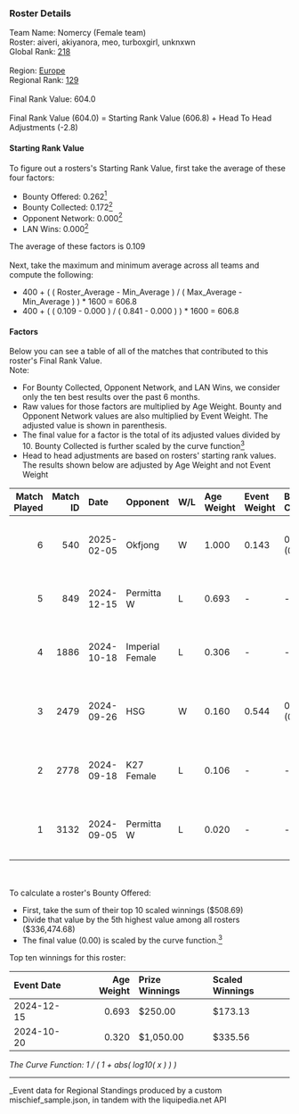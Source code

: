 ### Roster Details<br />
Team Name: Nomercy (Female team)<br />
Roster: aiveri, akiyanora, meo, turboxgirl, unknxwn<br />
Global Rank: [218](../../standings_global_2025_03_01.md)<br />
<br />
Region: [Europe]( ../../standings_europe_2025_03_01.md)<br />
Regional Rank: [129]( ../../standings_europe_2025_03_01.md)<br />
<br />
Final Rank Value:  604.0<br />
<br />
Final Rank Value (604.0) = Starting Rank Value (606.8) + Head To Head Adjustments (-2.8)<br />

#### Starting Rank Value<br />
To figure out a rosters's Starting Rank Value, first take the average of these four factors:<br />
- Bounty Offered: 0.262[<sup>1</sup>](#table2)
- Bounty Collected: 0.172[<sup>2</sup>](#table1)
- Opponent Network: 0.000[<sup>2</sup>](#table1)
- LAN Wins: 0.000[<sup>2</sup>](#table1)

The average of these factors is 0.109<br />
<br />
Next, take the maximum and minimum average across all teams and compute the following:<br />
- 400 + ( ( Roster_Average - Min_Average ) / ( Max_Average - Min_Average ) ) * 1600 = 606.8
- 400 + ( ( 0.109 - 0.000 ) / ( 0.841 - 0.000 ) ) * 1600 = 606.8


#### Factors<br />
Below you can see a table of all of the matches that contributed to this roster's Final Rank Value.<br />
Note:<br />

- For Bounty Collected, Opponent Network, and LAN Wins, we consider only the ten best results over the past 6 months.
- Raw values for those factors are multiplied by Age Weight. Bounty and Opponent Network values are also multiplied by Event Weight. The adjusted value is shown in parenthesis.
- The final value for a factor is the total of its adjusted values divided by 10. Bounty Collected is further scaled by the curve function[<sup>3</sup>](#curveFunction)
- Head to head adjustments are based on rosters' starting rank values. The results shown below are adjusted by Age Weight and not Event Weight
<span id="table1"></span><br />


| Match Played | Match ID | Date       | Opponent        | W/L | Age Weight | Event Weight | Bounty Collected | Opponent Network | LAN Wins  | H2H Adj. | Roster                                      |
| -: | -: | :- | :- | :- | :- | :- | :- | :- | :- | -: | :- |
|            6 |      540 | 2025-02-05 | Okfjong         | W   | 1.000      | 0.143        | 0.000 (0.000)    | 0.000 (0.000)    | 0 (0.000) |     7.62 | aiveri, akiyanora, meo, turboxgirl, unknxwn |
|            5 |      849 | 2024-12-15 | Permitta W      | L   | 0.693      | -            | -                | -                | -         |   -10.47 | akiyanora, ayaka, Ellie, meo, unknxwn       |
|            4 |     1886 | 2024-10-18 | Imperial Female | L   | 0.306      | -            | -                | -                | -         |    -0.97 | akiyanora, amore, meo, Miley, unknxwn       |
|            3 |     2479 | 2024-09-26 | HSG             | W   | 0.160      | 0.544        | 0.002 (0.000)    | 0.032 (0.003)    | 0 (0.000) |     2.71 | akiyanora, amore, meo, Miley, unknxwn       |
|            2 |     2778 | 2024-09-18 | K27 Female      | L   | 0.106      | -            | -                | -                | -         |    -1.40 | akiyanora, amore, meo, Miley, unknxwn       |
|            1 |     3132 | 2024-09-05 | Permitta W      | L   | 0.020      | -            | -                | -                | -         |    -0.30 | akiyanora, amore, meo, Miley, unknxwn       |

<br />
<span id="table2"></span><br />
To calculate a roster's Bounty Offered:<br />

- First, take the sum of their top 10 scaled winnings ($508.69)
- Divide that value by the 5th highest value among all rosters ($336,474.68)
- The final value (0.00) is scaled by the curve function.[<sup>3</sup>](#curveFunction)

Top ten winnings for this roster:<br />

| Event Date | Age Weight | Prize Winnings | Scaled Winnings |
| :- | -: | :- | :- |
| 2024-12-15 |      0.693 | $250.00        | $173.13         |
| 2024-10-20 |      0.320 | $1,050.00      | $335.56         |


<span id="curveFunction"></span>_The Curve Function: 1 / ( 1 + abs( log10( x ) ) )_<br />

---
_Event data for Regional Standings produced by a custom mischief_sample.json, in tandem with the liquipedia.net API<br />
